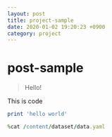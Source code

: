 ```yaml
---
layout: post
title: project-sample
date: 2020-01-02 19:20:23 +0900
category: project
---
```

# post-sample
> Hello!

This is code
```ruby
print 'hello world'
```
```ruby
%cat /content/dataset/data.yaml
```